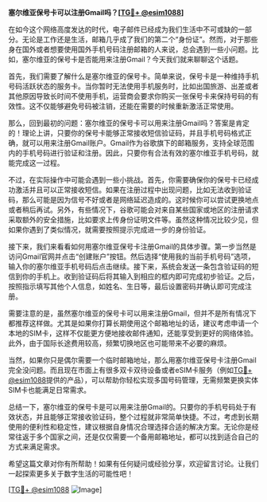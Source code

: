 **塞尔维亚保号卡可以注册Gmail吗？[[TG💪+ @esim1088](https://t.me/s/esim1088)]**

在如今这个网络高度发达的时代，电子邮件已经成为我们生活中不可或缺的一部分。无论是工作还是生活，邮箱几乎成了我们的第二个“身份证”。然而，对于那些身在国外或者想要使用国外手机号码注册邮箱的人来说，总会遇到一些小问题。比如，塞尔维亚的保号卡是否能用来注册Gmail？今天我们就来聊聊这个话题。

首先，我们需要了解什么是塞尔维亚的保号卡。简单来说，保号卡是一种维持手机号码活跃状态的服务卡。当你暂时无法使用手机服务时，比如出国旅游、出差或者其他原因导致长时间不使用手机，运营商会要求你购买一张保号卡来保持号码的有效性。这不仅能够避免号码被注销，还能在需要的时候重新激活正常使用。

那么，回到最初的问题：塞尔维亚的保号卡可以用来注册Gmail吗？答案是肯定的！理论上讲，只要你的保号卡能够正常接收短信验证码，并且手机号码格式正确，就可以用来注册Gmail账户。Gmail作为谷歌旗下的邮箱服务，支持全球范围内的手机号码进行验证和注册。因此，只要你有合法有效的塞尔维亚手机号码，就能完成这一过程。

不过，在实际操作中可能会遇到一些小挑战。首先，你需要确保你的保号卡已经成功激活并且可以正常接收短信。如果在注册过程中出现问题，比如无法收到验证码，那么可能是因为信号不好或者是网络延迟造成的。这时候你可以尝试更换地点或者稍后再试。另外，有些情况下，谷歌可能会对来自某些国家或地区的注册请求采取额外的安全措施，比如要求上传身份证明文件等。虽然这种情况比较少见，但如果你遇到了类似情况，就需要按照提示完成进一步的身份验证。

接下来，我们来看看如何用塞尔维亚保号卡注册Gmail的具体步骤。第一步当然是访问Gmail官网并点击“创建账户”按钮。然后选择“使用我的当前手机号码”选项，输入你的塞尔维亚手机号码后点击继续。接下来，系统会发送一条包含验证码的短信到你的手机上。收到验证码后将其输入到相应的框内即可完成初步验证。之后，按照指示填写其他个人信息，如姓名、生日等，最后设置密码并确认即可完成注册。

需要注意的是，虽然塞尔维亚的保号卡可以用来注册Gmail，但并不是所有情况下都推荐这样做。尤其是如果你打算长期使用这个邮箱地址的话，建议考虑申请一个本地的SIM卡，这样不仅能更方便地接收邮件通知，还能享受到更好的网络体验。此外，由于国际长途费用较高，频繁切换地区也可能带来不必要的麻烦。

当然，如果你只是偶尔需要一个临时邮箱地址，那么用塞尔维亚保号卡注册Gmail完全没问题。而且现在市面上有很多双卡双待设备或者eSIM卡服务（例如[TG💪+ @esim1088](https://t.me/s/esim1088)提供的产品），可以帮助你轻松实现多国号码管理，无需频繁更换实体SIM卡也能满足日常需求。

总结一下，塞尔维亚的保号卡是可以用来注册Gmail的。只要你的手机号码处于有效状态，并且能够正常接收验证码，整个过程就非常简单快捷。不过，考虑到长期使用的便利性和稳定性，建议根据自身情况合理选择合适的解决方案。无论你是经常往返于多个国家之间，还是仅仅需要一个备用邮箱地址，都可以找到适合自己的方式来满足需求。

希望这篇文章对你有所帮助！如果有任何疑问或经验分享，欢迎留言讨论。让我们一起探索更多关于数字生活的可能性吧！

[[TG💪+ @esim1088](https://t.me/s/esim1088) ![Image](https://i.postimg.cc/4NQfJmqS/Snipaste-2025-05-13-00-14-12.png)]